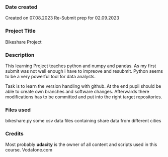 ### Date created
Created on 07.08.2023
Re-Submit prep for 02.09.2023

### Project Title
Bikeshare Project

### Description
This learning Project teaches python and numpy and pandas. As my first submit was not well enough
i have to impreove and resubmit.
Python seems to be a very powerful tool for data analysts.

Task is to learn the version handling with github. At the end pupil should be able to create own branches and software changes. Afterwards there modifications has to be committed and put into the right target repositories. 

### Files used
bikeshare.py
some csv data files containing share data from different cities


### Credits
Most probably **udacity** is the owner of all content and scripts used in this course.
Vodafone.com 

